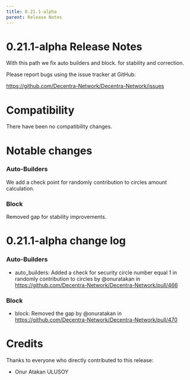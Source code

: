 ```yaml
---
title: 0.21.1-alpha
parent: Release Notes
---
```


0.21.1-alpha Release Notes
====================

With this path we fix auto builders and block. for stability and correction.

Please report bugs using the issue tracker at GitHub:

  <https://github.com/Decentra-Network/Decentra-Network/issues>

Compatibility
==============

There have been no compatibility changes.

Notable changes
===============

### Auto-Builders
We add a check point for randomly contribution to circles amount calculation.
### Block
Removed gap for stability improvements.

0.21.1-alpha change log
=================


### Auto-Builders
* auto_builders: Added a check for security circle number equal 1 in randomly contribution to circles by @onuratakan in https://github.com/Decentra-Network/Decentra-Network/pull/466
### Block
* block: Removed the gap by @onuratakan in https://github.com/Decentra-Network/Decentra-Network/pull/470

Credits
=======

Thanks to everyone who directly contributed to this release:

- Onur Atakan ULUSOY
